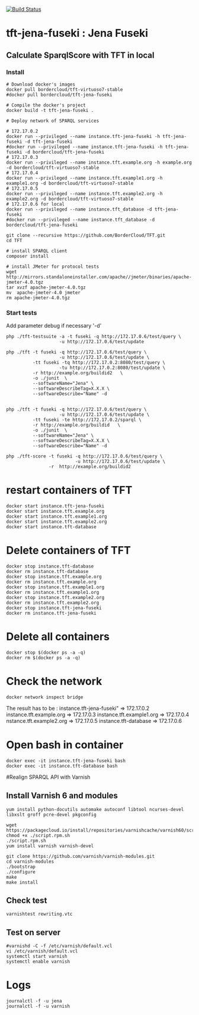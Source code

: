 [![Build Status](https://travis-ci.org/BorderCloud/tft-jena-fuseki.svg)](https://travis-ci.org/BorderCloud/tft-jena-fuseki)

# tft-jena-fuseki : Jena Fuseki

## Calculate SparqlScore with TFT in local

### Install
```
# Download docker's images 
docker pull bordercloud/tft-virtuoso7-stable
#docker pull bordercloud/tft-jena-fuseki

# Compile the docker's project 
docker build -t tft-jena-fuseki .
  
# Deploy network of SPARQL services

# 172.17.0.2
docker run --privileged --name instance.tft-jena-fuseki -h tft-jena-fuseki -d tft-jena-fuseki
#docker run --privileged --name instance.tft-jena-fuseki -h tft-jena-fuseki -d bordercloud/tft-jena-fuseki
# 172.17.0.3
docker run --privileged --name instance.tft.example.org -h example.org -d bordercloud/tft-virtuoso7-stable
# 172.17.0.4
docker run --privileged --name instance.tft.example1.org -h example1.org -d bordercloud/tft-virtuoso7-stable
# 172.17.0.5
docker run --privileged --name instance.tft.example2.org -h example2.org -d bordercloud/tft-virtuoso7-stable
# 172.17.0.6 for local
docker run --privileged --name instance.tft_database -d tft-jena-fuseki
#docker run --privileged --name instance.tft_database -d bordercloud/tft-jena-fuseki

git clone --recursive https://github.com/BorderCloud/TFT.git
cd TFT

# install SPARQL client
composer install 

# install JMeter for protocol tests
wget http://mirrors.standaloneinstaller.com/apache//jmeter/binaries/apache-jmeter-4.0.tgz
tar xvzf apache-jmeter-4.0.tgz 
mv  apache-jmeter-4.0 jmeter
rm apache-jmeter-4.0.tgz 
```

### Start tests
Add parameter debug if necessary '-d'
```
php ./tft-testsuite -a -t fuseki -q http://172.17.0.6/test/query \
                    -u http://172.17.0.6/test/update
                    
php ./tft -t fuseki -q http://172.17.0.6/test/query \
                    -u http://172.17.0.6/test/update \
          -tt fuseki -tq http://172.17.0.2:8080/test/query \
                    -tu http://172.17.0.2:8080/test/update \
          -r http://example.org/buildid2   \
          -o ./junit  \
          --softwareName="Jena" \
          --softwareDescribeTag=X.X.X \
          --softwareDescribe="Name" -d
          
          
php ./tft -t fuseki -q http://172.17.0.6/test/query \
                    -u http://172.17.0.6/test/update \
          -tt fuseki -te http://172.17.0.2/sparql \
          -r http://example.org/buildid   \
          -o ./junit  \
          --softwareName="Jena" \
          --softwareDescribeTag=X.X.X \
          --softwareDescribe="Name" -d
                    
php ./tft-score -t fuseki -q http://172.17.0.6/test/query \
                          -u http://172.17.0.6/test/update \
                -r  http://example.org/buildid2
```

# restart containers of TFT
```
docker start instance.tft-jena-fuseki
docker start instance.tft.example.org
docker start instance.tft.example1.org
docker start instance.tft.example2.org
docker start instance.tft-database
```

# Delete containers of TFT
```
docker stop instance.tft-database
docker rm instance.tft-database
docker stop instance.tft.example.org
docker rm instance.tft.example.org
docker stop instance.tft.example1.org
docker rm instance.tft.example1.org
docker stop instance.tft.example2.org
docker rm instance.tft.example2.org
docker stop instance.tft-jena-fuseki
docker rm instance.tft-jena-fuseki
```

# Delete all containers

```
docker stop $(docker ps -a -q)
docker rm $(docker ps -a -q)
```

# Check the network
```
docker network inspect bridge
```
The result has to be :
instance.tft-jena-fuseki" => 172.17.0.2
instance.tft.example.org => 172.17.0.3
instance.tft.example1.org => 172.17.0.4
nstance.tft.example2.org => 172.17.0.5
instance.tft-database => 172.17.0.6

# Open bash in container
```
docker exec -it instance.tft-jena-fuseki bash
docker exec -it instance.tft-database bash
```

#Realign SPARQL API with Varnish

## Install Varnish 6 and modules
```
yum install python-docutils automake autoconf libtool ncurses-devel libxslt groff pcre-devel pkgconfig

wget https://packagecloud.io/install/repositories/varnishcache/varnish60/script.rpm.sh
chmod +x ./script.rpm.sh
./script.rpm.sh
yum install varnish varnish-devel

git clone https://github.com/varnish/varnish-modules.git
cd varnish-modules
./bootstrap  
./configure
make
make install
```

## Check test
```
varnishtest rewriting.vtc
```

## Test on server
```
#varnishd -C -f /etc/varnish/default.vcl
vi /etc/varnish/default.vcl
systemctl start varnish
systemctl enable varnish

```

# Logs
```
journalctl -f -u jena
journalctl -f -u varnish
```
